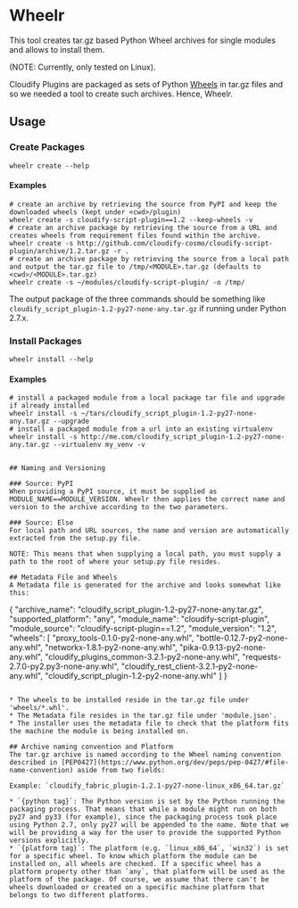 # Wheelr

This tool creates tar.gz based Python Wheel archives for single modules and allows to install them.

(NOTE: Currently, only tested on Linux).

Cloudify Plugins are packaged as sets of Python [Wheels](https://packaging.python.org/en/latest/distributing.html#wheels) in tar.gz files and so we needed a tool to create such archives. Hence, Wheelr.

## Usage

### Create Packages

```shell
wheelr create --help
```

#### Examples

```shell
# create an archive by retrieving the source from PyPI and keep the downloaded wheels (kept under <cwd>/plugin)
wheelr create -s cloudify-script-plugin==1.2 --keep-wheels -v
# create an archive package by retrieving the source from a URL and creates wheels from requirement files found within the archive.
wheelr create -s http://github.com/cloudify-cosmo/cloudify-script-plugin/archive/1.2.tar.gz -r .
# create an archive package by retrieving the source from a local path and output the tar.gz file to /tmp/<MODULE>.tar.gz (defaults to <cwd>/<MODULE>.tar.gz)
wheelr create -s ~/modules/cloudify-script-plugin/ -o /tmp/
```

The output package of the three commands should be something like `cloudify_script_plugin-1.2-py27-none-any.tar.gz` if running under Python 2.7.x.

### Install Packages

```shell
wheelr install --help
```

#### Examples

```shell
# install a packaged module from a local package tar file and upgrade if already installed
wheelr install -s ~/tars/cloudify_script_plugin-1.2-py27-none-any.tar.gz --upgrade
# install a packaged module from a url into an existing virtualenv
wheelr install -s http://me.com/cloudify_script_plugin-1.2-py27-none-any.tar.gz --virtualenv my_venv -v


## Naming and Versioning

### Source: PyPI
When providing a PyPI source, it must be supplied as MODULE_NAME==MODULE_VERSION. Wheelr then applies the correct name and version to the archive according to the two parameters.

### Source: Else
For local path and URL sources, the name and version are automatically extracted from the setup.py file.

NOTE: This means that when supplying a local path, you must supply a path to the root of where your setup.py file resides.

## Metadata File and Wheels
A Metadata file is generated for the archive and looks somewhat like this:

```
{
    "archive_name": "cloudify_script_plugin-1.2-py27-none-any.tar.gz",
    "supported_platform": "any",
    "module_name": "cloudify-script-plugin",
    "module_source": "cloudify-script-plugin==1.2",
    "module_version": "1.2",
    "wheels": [
        "proxy_tools-0.1.0-py2-none-any.whl",
        "bottle-0.12.7-py2-none-any.whl",
        "networkx-1.8.1-py2-none-any.whl",
        "pika-0.9.13-py2-none-any.whl",
        "cloudify_plugins_common-3.2.1-py2-none-any.whl",
        "requests-2.7.0-py2.py3-none-any.whl",
        "cloudify_rest_client-3.2.1-py2-none-any.whl",
        "cloudify_script_plugin-1.2-py2-none-any.whl"
    ]
}
```

* The wheels to be installed reside in the tar.gz file under 'wheels/*.whl'.
* The Metadata file resides in the tar.gz file under 'module.json'.
* The installer uses the metadata file to check that the platform fits the machine the module is being installed on.

## Archive naming convention and Platform
The tar.gz archive is named according to the Wheel naming convention described in [PEP0427](https://www.python.org/dev/peps/pep-0427/#file-name-convention) aside from two fields:

Example: `cloudify_fabric_plugin-1.2.1-py27-none-linux_x86_64.tar.gz`

* `{python tag}`: The Python version is set by the Python running the packaging process. That means that while a module might run on both py27 and py33 (for example), since the packaging process took place using Python 2.7, only py27 will be appended to the name. Note that we will be providing a way for the user to provide the supported Python versions explicitly.
* `{platform tag}`: The platform (e.g. `linux_x86_64`, `win32`) is set for a specific wheel. To know which platform the module can be installed on, all wheels are checked. If a specific wheel has a platform property other than `any`, that platform will be used as the platform of the package. Of course, we assume that there can't be wheels downloaded or created on a specific machine platform that belongs to two different platforms.